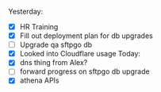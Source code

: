 Yesterday:
  - [x] HR Training
  - [x] Fill out deployment plan for db upgrades
  - [ ] Upgrade qa sftpgo db
  - [x] Looked into Cloudflare usage
Today:
  - [x] dns thing from Alex?
  - [ ] forward progress on sftpgo db upgrade
  - [x] athena APIs
